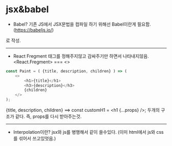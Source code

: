 # jsx&babel

- Babel? 
기존 JS에서 JSX문법을 컴파일 하기 위해선 Babel이란게 필요함.(https://babeljs.io/)

<script type="text/babel"></script> 로 작성.

- - -
- React Fregment
태그를 정해주지않고 감싸주기만 하면서 나타내지않음.
<React.Fregment>  ===  <>

```javascript
const Paint = ( {title, description, children} ) => (
	<>
	    <h1>{title}</h1>
	    <h3>{description}</h3>
	    {children}
	</>
);
```

{title, description, children} ==> const customH1 = <h1 {...props} />;
두개의 구조가 같다. 즉, props를 다시 받아주는것.

- - -
- Interpolation이란?
jsx와 js를 병행해서 같이 쓸수있다. (이미 html에서 js와 css를 섞어서 쓰고있엇음.)